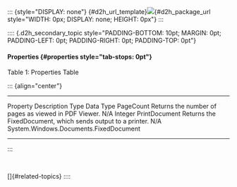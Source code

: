 ::: {style="DISPLAY: none"}
[](ms-xhelp:///?Id=d2h_url_template){#d2h_url_template}![](!package_url!){#d2h_package_url style="WIDTH: 0px; DISPLAY: none; HEIGHT: 0px"}
:::

:::: {.d2h_secondary_topic style="PADDING-BOTTOM: 10pt; MARGIN: 0pt; PADDING-LEFT: 0pt; PADDING-RIGHT: 0pt; PADDING-TOP: 0pt"}
#### Properties {#properties style="tab-stops: 0pt"}

Table 1: Properties Table

::: {align="center"}
  --------------- ------------------------------------------------------------- ------ ----------------------------------------
  Property        Description                                                   Type   Data Type
  PageCount       Returns the number of pages as viewed in PDF Viewer.          N/A    Integer
  PrintDocument   Returns the FixedDocument, which sends output to a printer.   N/A    System.Windows.Documents.FixedDocument
  --------------- ------------------------------------------------------------- ------ ----------------------------------------
:::

 

[]{#related-topics}
::::
